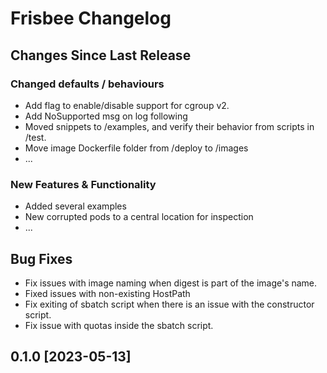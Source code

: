 # Frisbee Changelog

## Changes Since Last Release

### Changed defaults / behaviours
- Add flag to enable/disable support for cgroup v2.
- Add NoSupported msg on log following
- Moved snippets to /examples, and verify their behavior from scripts in /test.
- Move image Dockerfile folder from /deploy to /images
- ...

### New Features & Functionality
- Added several examples
- New corrupted pods to a central location for inspection
- ...

## Bug Fixes
- Fix issues with image naming when digest is part of the image's name.
- Fixed issues with non-existing HostPath
- Fix exiting of sbatch script when there is an issue with the constructor script.
- Fix issue with quotas inside the sbatch script.

## 0.1.0 \[2023-05-13\]